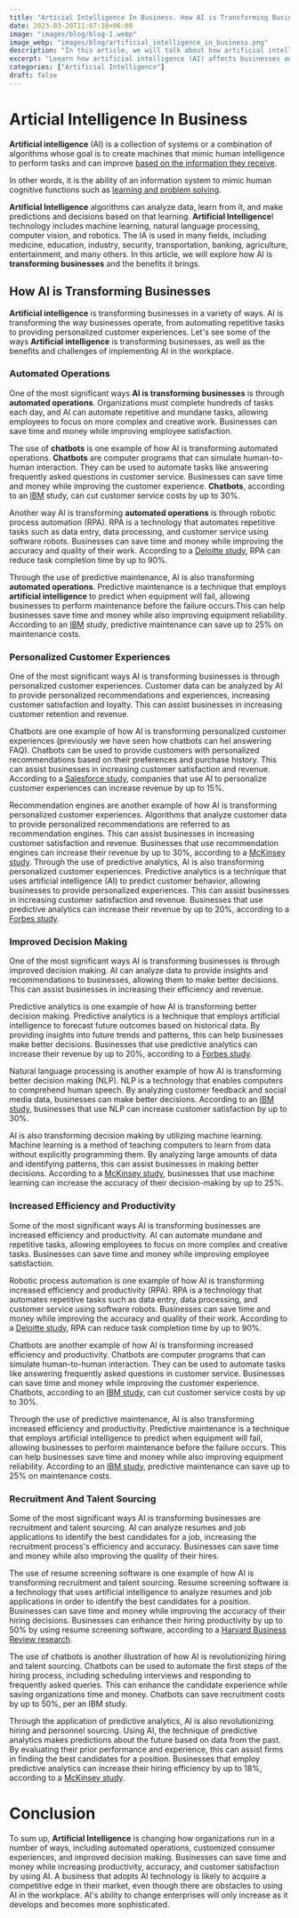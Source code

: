 ```yaml
---
title: "Articial Intelligence In Business. How AI is Transforming Businesses"
date: 2023-03-20T11:07:10+06:00
image: "images/blog/blog-1.webp"
image_webp: "images/blog/artificial_intelligence_in_business.png"
description: "In this article, we will talk about how artificial intelligence (AI) affects businesses and how it might boost output and efficiency. It examines a variety of AI applications in numerous fields, including customer support, marketing, and finance. The essay focuses on the advantages of applying AI technology to business processes and offers suggestions for how companies can successfully deploy AI solutions."
excerpt: "Leearn how artificial intelligence (AI) affects businesses and how it might boost output and efficiency."
categories: ["Artificial Intelligence"]
draft: false
---
```


# Articial Intelligence In Business
**Artificial intelligence** (AI) is a collection of systems or a combination of algorithms whose goal is to create machines that mimic human intelligence to perform tasks and can improve [based on the information they receive](https://en.wikipedia.org/wiki/Artificial_intelligence).

In other words, it is the ability of an information system to mimic human cognitive functions such as [learning and problem solving](https://azure.microsoft.com/en-us/resources/cloud-computing-dictionary/what-is-artificial-intelligence/#how).

**Artificial Intelligence** algorithms can analyze data, learn from it, and make predictions and decisions based on that learning. **Artificial Intelligence**I technology includes machine learning, natural language processing, computer vision, and robotics.
The IA is used in many fields, including medicine, education, industry, security, transportation, banking, agriculture, entertainment, and many others. In this article, we will explore how AI is **transforming businesses** and the benefits it brings.

## How AI is Transforming Businesses
**Artificial intelligence** is transforming businesses in a variety of ways.
AI is transforming the way businesses operate, from automating repetitive tasks to providing personalized customer experiences. Let's see some of the ways **Artificial intelligence** is transforming businesses, as well as the benefits and challenges of implementing AI in the workplace. 

### Automated Operations
One of the most significant ways **AI is transforming businesses** is through **automated operations**.
Organizations must complete hundreds of tasks each day, and AI can automate repetitive and mundane tasks, allowing employees to focus on more complex and creative work. Businesses can save time and money while improving employee satisfaction.

The use of **chatbots** is one example of how AI is transforming automated operations. **Chatbots** are computer programs that can simulate human-to-human interaction. They can be used to automate tasks like answering frequently asked questions in customer service. Businesses can save time and money while improving the customer experience. **Chatbots**, according to an [IBM](https://www.ibm.com/cloud/learn/chatbots-explained) study, can cut customer service costs by up to 30%.

Another way AI is transforming **automated operations** is through robotic process automation (RPA).
RPA is a technology that automates repetitive tasks such as data entry, data processing, and customer service using software robots.
Businesses can save time and money while improving the accuracy and quality of their work.
According to a [Deloitte study](https://www2.deloitte.com/us/en/insights/focus/cognitive-technologies/robotic-process-automation-software-bots.html), RPA can reduce task completion time by up to 90%.

Through the use of predictive maintenance, AI is also transforming **automated operations**.
Predictive maintenance is a technique that employs **artificial intelligence** to predict when equipment will fail, allowing businesses to perform maintenance before the failure occurs.This can help businesses save time and money while also improving equipment reliability. According to an [IBM](https://www.ibm.com/blogs/internet-of-things/predictive-maintenance-iot/) study, predictive maintenance can save up to 25% on maintenance costs.

### Personalized Customer Experiences
One of the most significant ways AI is transforming businesses is through personalized customer experiences. Customer data can be analyzed by AI to provide personalized recommendations and experiences, increasing customer satisfaction and loyalty. This can assist businesses in increasing customer retention and revenue.

Chatbots are one example of how AI is transforming personalized customer experiences (previously we have seen how chatbots can hel answering FAQ). Chatbots can be used to provide customers with personalized recommendations based on their preferences and purchase history. This can assist businesses in increasing customer satisfaction and revenue. According to a [Salesforce study](https://www.salesforce.com/products/einstein/what-is-ai-in-crm/), companies that use AI to personalize customer experiences can increase revenue by up to 15%.

Recommendation engines are another example of how AI is transforming personalized customer experiences.
Algorithms that analyze customer data to provide personalized recommendations are referred to as recommendation engines.
This can assist businesses in increasing customer satisfaction and revenue.
Businesses that use recommendation engines can increase their revenue by up to 30%, according to a [McKinsey study](https://www.mckinsey.com/business-functions/marketing-and-sales/our-insights/how-artificial-intelligence-can-deliver-real-value-to-companies).
Through the use of predictive analytics, AI is also transforming personalized customer experiences.
Predictive analytics is a technique that uses artificial intelligence (AI) to predict customer behavior, allowing businesses to provide personalized experiences.
This can assist businesses in increasing customer satisfaction and revenue.
Businesses that use predictive analytics can increase their revenue by up to 20%, according to a [Forbes study](https://www.forbes.com/sites/forbestechcouncil/2022/02/16/how-predictive-analytics-is-transforming-customer-experience/?sh=4d4c8f4f6c7d). 
### Improved Decision Making
One of the most significant ways AI is transforming businesses is through improved decision making.
AI can analyze data to provide insights and recommendations to businesses, allowing them to make better decisions.
This can assist businesses in increasing their efficiency and revenue.


Predictive analytics is one example of how AI is transforming better decision making.
Predictive analytics is a technique that employs artificial intelligence to forecast future outcomes based on historical data.
By providing insights into future trends and patterns, this can help businesses make better decisions.
Businesses that use predictive analytics can increase their revenue by up to 20%, according to a [Forbes study](https://www.forbes.com/sites/forbestechcouncil/2022/02/16/how-predictive-analytics-is-transforming-customer-experience/?sh=4d4c8f4f6c7d).

Natural language processing is another example of how AI is transforming better decision making (NLP).
NLP is a technology that enables computers to comprehend human speech.
By analyzing customer feedback and social media data, businesses can make better decisions.
According to an [IBM study](https://www.ibm.com/cloud/learn/natural-language-processing), businesses that use NLP can increase customer satisfaction by up to 30%.


AI is also transforming decision making by utilizing machine learning.
Machine learning is a method of teaching computers to learn from data without explicitly programming them. By analyzing large amounts of data and identifying patterns, this can assist businesses in making better decisions.
According to a [McKinsey study](https://www.mckinsey.com/business-functions/mckinsey-analytics/our-insights/how-artificial-intelligence-can-improve-decision-making), businesses that use machine learning can increase the accuracy of their decision-making by up to 25%. 

### Increased Efficiency and Productivity
Some of the most significant ways AI is transforming businesses are increased efficiency and productivity.
AI can automate mundane and repetitive tasks, allowing employees to focus on more complex and creative tasks.
Businesses can save time and money while improving employee satisfaction.


Robotic process automation is one example of how AI is transforming increased efficiency and productivity (RPA).
RPA is a technology that automates repetitive tasks such as data entry, data processing, and customer service using software robots.
Businesses can save time and money while improving the accuracy and quality of their work.
According to a [Deloitte study](https://www2.deloitte.com/us/en/insights/focus/cognitive-technologies/robotic-process-automation-software-bots.html), RPA can reduce task completion time by up to 90%. 

Chatbots are another example of how AI is transforming increased efficiency and productivity.
Chatbots are computer programs that can simulate human-to-human interaction.
They can be used to automate tasks like answering frequently asked questions in customer service.
Businesses can save time and money while improving the customer experience.
Chatbots, according to an [IBM study](https://www.ibm.com/cloud/learn/chatbots-explained), can cut customer service costs by up to 30%.


Through the use of predictive maintenance, AI is also transforming increased efficiency and productivity.
Predictive maintenance is a technique that employs artificial intelligence to predict when equipment will fail, allowing businesses to perform maintenance before the failure occurs. This can help businesses save time and money while also improving equipment reliability.
According to an [IBM study](https://www.ibm.com/blogs/internet-of-things/predictive-maintenance-iot/), predictive maintenance can save up to 25% on maintenance costs. 


### Recruitment And Talent Sourcing
Some of the most significant ways AI is transforming businesses are recruitment and talent sourcing.
AI can analyze resumes and job applications to identify the best candidates for a job, increasing the recruitment process's efficiency and accuracy.
Businesses can save time and money while also improving the quality of their hires.


The use of resume screening software is one example of how AI is transforming recruitment and talent sourcing.
Resume screening software is a technology that uses artificial intelligence to analyze resumes and job applications in order to identify the best candidates for a position.
Businesses can save time and money while improving the accuracy of their hiring decisions. 
Businesses can enhance their hiring productivity by up to 50% by using resume screening software, according to a [Harvard Business Review research](https://hbr.org/2018/05/ai-can-help-you-hire-better-but-only-if-you-use-it-correctly).

The use of chatbots is another illustration of how AI is revolutionizing hiring and talent sourcing. Chatbots can be used to automate the first steps of the hiring process, including scheduling interviews and responding to frequently asked queries. This can enhance the candidate experience while saving organizations time and money. Chatbots can save recruitment costs by up to 50%, per an IBM study.

Through the application of predictive analytics, AI is also revolutionizing hiring and personnel sourcing. Using AI, the technique of predictive analytics makes predictions about the future based on data from the past. By evaluating their prior performance and experience, this can assist firms in finding the best candidates for a position. Businesses that employ predictive analytics can increase their hiring efficiency by up to 18%, according to a [McKinsey study]().

# Conclusion
To sum up, **Artificial Intelligence** is changing how organizations run in a number of ways, including automated operations, customized consumer experiences, and improved decision making. Businesses can save time and money while increasing productivity, accuracy, and customer satisfaction by using AI. A business that adopts AI technology is likely to acquire a competitive edge in their market, even though there are obstacles to using AI in the workplace. AI's ability to change enterprises will only increase as it develops and becomes more sophisticated.